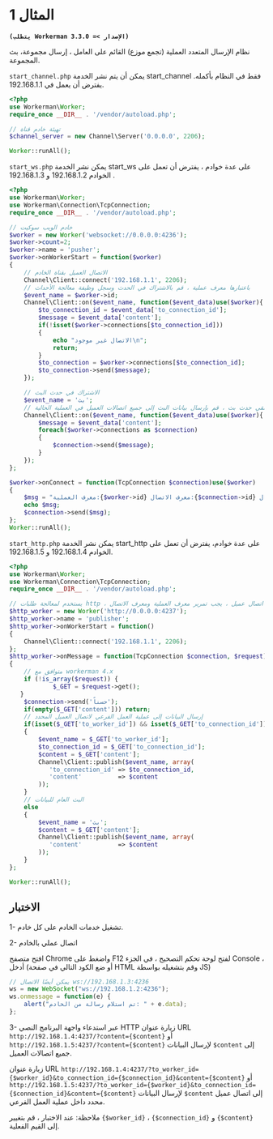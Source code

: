 # المثال 1
**``` (يتطلب Workerman الإصدار >= 3.3.0) ```**

نظام الإرسال المتعدد العملية (تجمع موزع) القائم على العامل ، إرسال مجموعة، بث المجموعة.

`start_channel.php`
يمكن أن يتم نشر الخدمة start_channel فقط في النظام بأكمله. يفترض أن يعمل في 192.168.1.1.

```php
<?php
use Workerman\Worker;
require_once __DIR__ . '/vendor/autoload.php';

// تهيئة خادم قناة
$channel_server = new Channel\Server('0.0.0.0', 2206);

Worker::runAll();
```

`start_ws.php`
يمكن نشر الخدمة start_ws على عدة خوادم ، يفترض أن تعمل على الخوادم 192.168.1.2 و 192.168.1.3 .
```php
<?php
use Workerman\Worker;
use Workerman\Connection\TcpConnection;
require_once __DIR__ . '/vendor/autoload.php';

// خادم الويب سوكيت
$worker = new Worker('websocket://0.0.0.0:4236');
$worker->count=2;
$worker->name = 'pusher';
$worker->onWorkerStart = function($worker)
{
    // الاتصال العميل بقناة الخادم
    Channel\Client::connect('192.168.1.1', 2206);
    // باعتبارها معرف عملية ، قم بالاشتراك في الحدث وسجل وظيفة معالجة الأحداث
    $event_name = $worker->id;
    Channel\Client::on($event_name, function($event_data)use($worker){
        $to_connection_id = $event_data['to_connection_id'];
        $message = $event_data['content'];
        if(!isset($worker->connections[$to_connection_id]))
        {
            echo "الاتصال غير موجود\n";
            return;
        }
        $to_connection = $worker->connections[$to_connection_id];
        $to_connection->send($message);
    });

    // الاشتراك في حدث البث
    $event_name = 'بث';
    // عند تلقي حدث بث ، قم بإرسال بيانات البث إلى جميع اتصالات العميل في العملية الحالية
    Channel\Client::on($event_name, function($event_data)use($worker){
        $message = $event_data['content'];
        foreach($worker->connections as $connection)
        {
            $connection->send($message);
        }
    });
};

$worker->onConnect = function(TcpConnection $connection)use($worker)
{
    $msg = "معرف العملية:{$worker->id} معرف الاتصال:{$connection->id} تم الاتصال\n";
    echo $msg;
    $connection->send($msg);
};
Worker::runAll();
```

`start_http.php`
يمكن نشر الخدمة start_http على عدة خوادم، يفترض أن تعمل على الخوادم 192.168.1.4 و 192.168.1.5.
```php
<?php
use Workerman\Worker;
use Workerman\Connection\TcpConnection;
require_once __DIR__ . '/vendor/autoload.php';

// يستخدم لمعالجة طلبات http ، لإرسال البيانات إلى أي اتصال عميل ، يجب تمرير معرف العملية ومعرف الاتصال
$http_worker = new Worker('http://0.0.0.0:4237');
$http_worker->name = 'publisher';
$http_worker->onWorkerStart = function()
{
    Channel\Client::connect('192.168.1.1', 2206);
};
$http_worker->onMessage = function(TcpConnection $connection, $request)
{
    // متوافق مع workerman 4.x
    if (!is_array($request)) {
            $_GET = $request->get();
   }
    $connection->send('حسناً');
    if(empty($_GET['content'])) return;
    // إرسال البيانات إلى عملية العمل الفرعي لاتصال العميل المحدد
    if(isset($_GET['to_worker_id']) && isset($_GET['to_connection_id']))
    {
        $event_name = $_GET['to_worker_id'];
        $to_connection_id = $_GET['to_connection_id'];
        $content = $_GET['content'];
        Channel\Client::publish($event_name, array(
           'to_connection_id' => $to_connection_id,
           'content'          => $content
        ));
    }
    // البث العام للبيانات
    else
    {
        $event_name = 'بث';
        $content = $_GET['content'];
        Channel\Client::publish($event_name, array(
           'content'          => $content
        ));
    }
};

Worker::runAll();
```


## الاختبار 
1- تشغيل خدمات الخادم على كل خادم.

2- اتصال عملي بالخادم

افتح متصفح Chrome واضغط على F12 لفتح لوحة تحكم التصحيح ، في الجزء Console ، أدخل (أو ضع الكود التالي في صفحة HTML وقم بتشغيله بواسطة JS)

```javascript
// يمكن أيضًا الاتصال ws://192.168.1.3:4236
ws = new WebSocket("ws://192.168.1.2:4236");
ws.onmessage = function(e) {
    alert("تم استلام رسالة من الخادم: " + e.data);
};
```

3- عبر استدعاء واجهة البرنامج النصي HTTP
زيارة عنوان URL ```http://192.168.1.4:4237/?content={$content}``` أو  ```http://192.168.1.5:4237/?content={$content}``` لإرسال البيانات ```$content``` إلى جميع اتصالات العميل.

زيارة عنوان URL ```http://192.168.1.4:4237/?to_worker_id={$worker_id}&to_connection_id={$connection_id}&content={$content}``` أو  ```http://192.168.1.5:4237/?to_worker_id={$worker_id}&to_connection_id={$connection_id}&content={$content}``` لإرسال البيانات ```$content``` إلى اتصال عميل محدد داخل عملية العمل الفرعي.

ملاحظة: عند الاختبار ، قم بتغيير ```{$worker_id}```  ، ```{$connection_id}``` و ```{$content}``` إلى القيم الفعلية.
